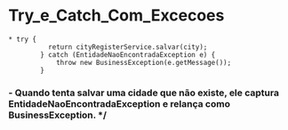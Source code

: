 # Try_e_Catch_Com_Excecoes
````
* try {
          return cityRegisterService.salvar(city);
        } catch (EntidadeNaoEncontradaException e) {
            throw new BusinessException(e.getMessage());
        }
````
### - Quando tenta salvar uma cidade que não existe, ele captura EntidadeNaoEncontradaException e relança como BusinessException. */